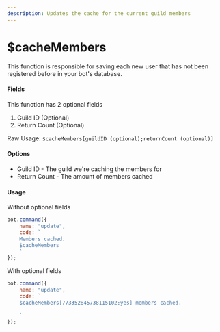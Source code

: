 ```yaml
---
description: Updates the cache for the current guild members
---
```


# $cacheMembers

This function is responsible for saving each new user that has not been registered before in your bot's database.

#### Fields

This function has 2 optional fields

1. Guild ID \(Optional\)
2. Return Count \(Optional\)

Raw Usage: `$cacheMembers[guildID (optional);returnCount (optional)]`

#### Options

* Guild ID - The guild we're caching the members for
* Return Count - The amount of members cached

#### Usage

Without optional fields

```javascript
bot.command({
    name: "update",
    code: `
    Members cached.
    $cacheMembers
    `
});
```

With optional fields

```javascript
bot.command({
    name: "update",
    code: `
    $cacheMembers[773352845738115102;yes] members cached.
    
    `
});
```

